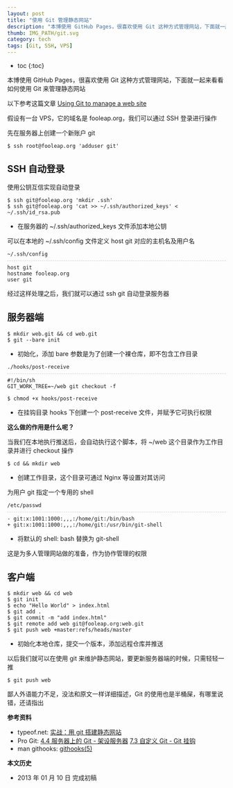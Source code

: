 ```yaml
---
layout: post
title: "使用 Git 管理静态网站"
description: "本博使用 GitHub Pages，很喜欢使用 Git 这种方式管理网站，下面就一起来看看如何使用 Git 来管理静态网站"
thumb: IMG_PATH/git.svg
category: tech
tags: [Git, SSH, VPS]
---
```


* toc
{:toc}

本博使用 GitHub Pages，很喜欢使用 Git 这种方式管理网站，下面就一起来看看如何使用 Git 来管理静态网站

以下参考这篇文章 [Using Git to manage a web site](http://toroid.org/ams/git-website-howto)

假设有一台 VPS，它的域名是 fooleap.org，我们可以通过 SSH 登录进行操作

先在服务器上创建一个新账户 git

    $ ssh root@fooleap.org 'adduser git'

## SSH 自动登录

使用公钥互信实现自动登录

    $ ssh git@fooleap.org 'mkdir .ssh'
    $ ssh git@fooleap.org 'cat >> ~/.ssh/authorized_keys' < ~/.ssh/id_rsa.pub

* 在服务器的 ~/.ssh/authorized_keys 文件添加本地公钥

可以在本地的 ~/.ssh/config 文件定义 host git 对应的主机名及用户名

<pre style="margin-bottom: 0; border-bottom:none; padding-bottom:8px;"><code>~/.ssh/config</code></pre>
<pre style="margin-top: 0; border-top:.1rem dashed #ccc; padding-top:8px;"><code>host git
hostname fooleap.org
user git</code></pre>

经过这样处理之后，我们就可以通过 ssh git 自动登录服务器

## 服务器端

    $ mkdir web.git && cd web.git
    $ git --bare init

* 初始化，添加 bare 参数是为了创建一个裸仓库，即不包含工作目录

<pre style="margin-bottom: 0; border-bottom:none; padding-bottom:8px;"><code>./hooks/post-receive</code></pre>
<pre style="margin-top: 0; border-top:.1rem dashed #ccc; padding-top:8px;"><code>#!/bin/sh
GIT_WORK_TREE=~/web git checkout -f</code></pre>

    $ chmod +x hooks/post-receive

* 在挂钩目录 hooks 下创建一个 post-receive 文件，并赋予它可执行权限

**这么做的作用是什么呢？**

当我们在本地执行推送后，会自动执行这个脚本，将 ~/web 这个目录作为工作目录并进行 checkout 操作

<pre><code>$ cd &amp;&amp; mkdir web </code></pre>

* 创建工作目录，这个目录可通过 Nginx 等设置对其访问

为用户 git 指定一个专用的 shell

<pre style="margin-bottom: 0; border-bottom:none; padding-bottom:8px;"><code>/etc/passwd</code></pre>
<pre style="margin-top: 0; border-top:.1rem dashed #ccc; padding-top:8px;"><code>- git:x:1001:1000:,,,:/home/git:/bin/bash
+ git:x:1001:1000:,,,:/home/git:/usr/bin/git-shell</code></pre>

* 将默认的 shell: bash 替换为 git-shell

这是为多人管理网站做的准备，作为协作管理的权限

## 客户端

    $ mkdir web && cd web
    $ git init
    $ echo "Hello World" > index.html
    $ git add .
    $ git commit -m "add index.html"
    $ git remote add web git@fooleap.org:web.git
    $ git push web +master:refs/heads/master

<ul><li>初始化本地仓库，提交一个版本，添加远程仓库并推送</li></ul>

以后我们就可以在使用 git 来维护静态网站，要更新服务器端的时候，只需轻轻一推

    $ git push web

鄙人外语能力不足，没法和原文一样详细描述，Git 的使用也是半桶屎，有哪里说错，还请指出

**参考资料**

* typeof.net: [实战：用 git 搭建静态网站](http://typeof.net/mechanix/static-website-using-git-in-actions.html)
* Pro Git: [4.4 服务器上的 Git - 架设服务器](http://git-scm.com/book/zh/%E6%9C%8D%E5%8A%A1%E5%99%A8%E4%B8%8A%E7%9A%84-Git-%E6%9E%B6%E8%AE%BE%E6%9C%8D%E5%8A%A1%E5%99%A8) [7.3 自定义 Git - Git 挂钩](http://git-scm.com/book/zh/%E8%87%AA%E5%AE%9A%E4%B9%89-Git-Git%E6%8C%82%E9%92%A9#%E6%9C%8D%E5%8A%A1%E5%99%A8%E7%AB%AF%E6%8C%82%E9%92%A9)
* man githooks: [githooks(5)](http://www.kernel.org/pub/software/scm/git/docs/githooks.html#post-receive)

**本文历史**

* 2013 年 01 月 10 日 完成初稿
